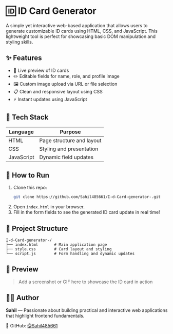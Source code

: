 # 🆔 ID Card Generator

A simple yet interactive web-based application that allows users to generate customizable ID cards using HTML, CSS, and JavaScript. This lightweight tool is perfect for showcasing basic DOM manipulation and styling skills.

## ✨ Features

- 🎨 Live preview of ID cards
- ✏️ Editable fields for name, role, and profile image
- 🖼️ Custom image upload via URL or file selection
- 📋 Clean and responsive layout using CSS
- ⚡ Instant updates using JavaScript

## 🧰 Tech Stack

| Language     | Purpose                  |
|--------------|--------------------------|
| HTML         | Page structure and layout|
| CSS          | Styling and presentation |
| JavaScript   | Dynamic field updates    |

## 🚀 How to Run

1. Clone this repo:
   ```bash
   git clone https://github.com/Sahil485661/I-d-Card-generator-.git
   ```
2. Open `index.html` in your browser.
3. Fill in the form fields to see the generated ID card update in real time!

## 📁 Project Structure

```
I-d-Card-generator-/
├── index.html       # Main application page
├── style.css        # Card layout and styling
└── script.js        # Form handling and dynamic updates
```

## 📸 Preview

> Add a screenshot or GIF here to showcase the ID card in action

## 👨‍💻 Author

**Sahil** — Passionate about building practical and interactive web applications that highlight frontend fundamentals.

📎 GitHub: [@Sahil485661](https://github.com/Sahil485661)
